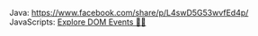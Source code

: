Java: https://www.facebook.com/share/p/L4swD5G53wvfEd4p/
JavaScripts: [Explore DOM Events 👩‍🔬](https://domevents.dev/)


